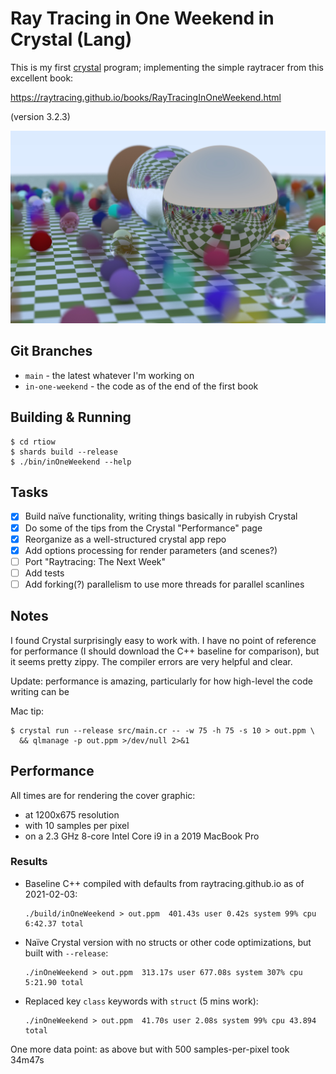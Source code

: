# Ray Tracing in One Weekend in Crystal (Lang)

This is my first [crystal][cl] program; implementing the simple raytracer from
this excellent book:

https://raytracing.github.io/books/RayTracingInOneWeekend.html

(version 3.2.3)

![render](out.jpg)

## Git Branches

- `main` - the latest whatever I'm working on
- `in-one-weekend` - the code as of the end of the first book

## Building & Running

```
$ cd rtiow
$ shards build --release
$ ./bin/inOneWeekend --help
```

## Tasks

- [x] Build naïve functionality, writing things basically in rubyish Crystal
- [x] Do some of the tips from the Crystal "Performance" page
- [x] Reorganize as a well-structured crystal app repo
- [x] Add options processing for render parameters (and scenes?)
- [ ] Port "Raytracing: The Next Week"
- [ ] Add tests
- [ ] Add forking(?) parallelism to use more threads for parallel scanlines

## Notes

I found Crystal surprisingly easy to work with. I have no point of reference
for performance (I should download the C++ baseline for comparison), but it
seems pretty zippy. The compiler errors are very helpful and clear.

Update: performance is amazing, particularly for how high-level the code
writing can be

Mac tip:

```
$ crystal run --release src/main.cr -- -w 75 -h 75 -s 10 > out.ppm \
  && qlmanage -p out.ppm >/dev/null 2>&1
```

## Performance

All times are for rendering the cover graphic:

- at 1200x675 resolution
- with 10 samples per pixel
- on a 2.3 GHz 8-core Intel Core i9 in a 2019 MacBook Pro

### Results

- Baseline C++ compiled with defaults from raytracing.github.io as of
  2021-02-03:
  ```
  ./build/inOneWeekend > out.ppm  401.43s user 0.42s system 99% cpu 6:42.37 total
  ```
- Naïve Crystal version with no structs or other code optimizations, but
  built with `--release`:
  ```
  ./inOneWeekend > out.ppm  313.17s user 677.08s system 307% cpu 5:21.90 total
  ```
- Replaced key `class` keywords with `struct` (5 mins work):
  ```
  ./inOneWeekend > out.ppm  41.70s user 2.08s system 99% cpu 43.894 total
  ```

One more data point: as above but with 500 samples-per-pixel took 34m47s

[cl]: https://crystal-lang.org/
